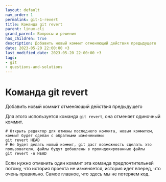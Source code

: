 ```yaml
---
layout: default
nav_order: 1
permalink: git-1-revert
title: Команда git revert
parent: linux-cli
grand_parent: Вопросы и решения
has_children: true
description: Добавить новый коммит отменяющий действия предыдущего
date: 2023-05-20 22:00:00 +3
last_modified_date: 2023-05-20 22:00:00 +3
tags:
- git
- questions-and-solutions
---
```


# Команда git revert

Добавить новый коммит отменяющий действия предыдущего

Для этого используется команда `git revert`, она отменяет одиночный коммит.

```shell
# Открыть редактор для отмены последнего коммита, новым коммитом, коммит будет сделан с обратными изменениями
git revert HEAD
# Не будет делать новый коммит, git даст возможность сделать это пользователю, файлы будут добавлены в проиндекированные файлы
git revert -n HEAD
```

Если нужно отменить один коммит эта команда предпочтительней потому,
что история проекта не изменяется, история идет вперед, что очень правильно.
Самое главное, что здесь мы не потеряем код.
